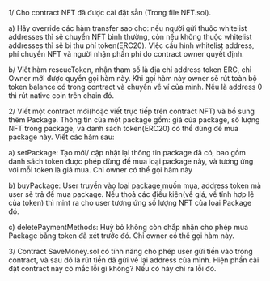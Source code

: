 1/ Cho contract NFT đã được cài đặt sẵn (Trong file NFT.sol). 

a) Hãy override các hàm transfer sao cho: nếu người gửi thuộc whitelist addresses thì sẽ chuyển NFT bình thường, còn nếu không thuộc whitelist addresses thì sẽ bị thu phí token(ERC20). Việc cấu hình whitelist address, phí chuyển NFT và người nhận phần phí do contract owner quyết định.

b/ Viết hàm rescueToken, nhận tham số là địa chỉ address token ERC, chỉ Owner mới được quyền gọi hàm này. Khi gọi hàm này owner sẽ rút toàn bộ token balance có trong contract và chuyển về ví của mình. Nếu là address 0 thì rút native coin trên chain đó.

2/ Viết một contract mới(hoặc viết trực tiếp trên contract NFT) và bổ sung thêm Package. Thông tin của một package gồm: giá của package, số lượng NFT trong package, và danh sách token(ERC20) có thể dùng để mua package này. Viết các hàm sau:

a) setPackage: Tạo mới/ cập nhật lại thông tin package đã có, bao gồm danh sách token được phép dùng để mua loại package này, và tương ứng với mỗi token là giá mua. Chỉ owner có thể gọi hàm này

b) buyPackage: User truyền vào loại package muốn mua, address token mà user sẽ trả để mua package. Nếu thoả các điều kiện(về giá, về tính hợp lệ của token) thì mint ra cho user tương ứng số lượng NFT của loại Package đó.

c) deletePaymentMethods: Huỷ bỏ không còn chấp nhận cho phép mua Package bằng token đã xét trước đó. Chỉ owner có thể gọi hàm này.

3/ Contract SaveMoney.sol có tính năng cho phép user gửi tiền vào trong contract, và sau đó là rút tiền đã gửi về lại address của mình. Hiện phần cài đặt contract này có mắc lỗi gì không? Nếu có hãy chỉ ra lỗi đó.
